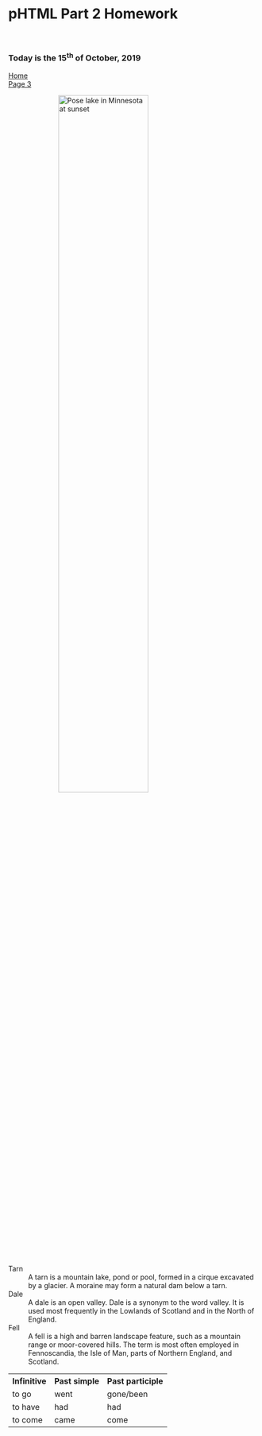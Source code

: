 <h1>pHTML Part 2 Homework</h1>
<br>
<h3>Today is the 15<sup>th</sup> of October, 2019</h3>


<p>
  <a href="index.html">Home</a> <br>
  <a href="Page3.html">Page 3</a>
</p>

<img src="https://upload.wikimedia.org/wikipedia/commons/thumb/8/8e/Pose_lake_Minnesota.jpg/1200px-Pose_lake_Minnesota.jpg" alt="Pose lake in Minnesota at sunset" style="width:60%; margin-left:20%;"/>

<dl>
  <dt>Tarn<dd>A tarn is a mountain lake, pond or pool, formed in a cirque excavated by a glacier. A moraine may form a natural dam below a tarn.</dd></dt>
  <dt>Dale<dd>A dale is an open valley. Dale is a synonym to the word valley. It is used most frequently in the Lowlands of Scotland and in the North of England.</dd></dt>
   <dt>Fell<dd>A fell is a high and barren landscape feature, such as a mountain range or moor-covered hills. The term is most often employed in Fennoscandia, the Isle of Man, parts of Northern England, and Scotland.</dd></dt>
</dt>

<table>
  <tr>
    <th>Infinitive</th>
    <th>Past simple</th>
    <th>Past participle</th>
  </tr>
  <tr>
    <td>to go</td>
    <td>went</td>
    <td>gone/been</td>
  </tr>
  <tr>
    <td>to have</td>
    <td>had</td>
    <td>had</td>
  </tr>
  <tr>
    <td>to come</td>
    <td>came</td>
    <td>come</td>
  </tr>
</table>
